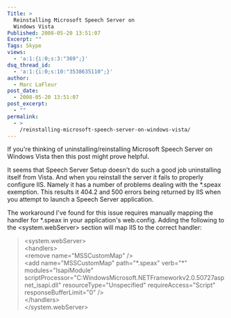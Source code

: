 ```yaml
---
Title: >
  Reinstalling Microsoft Speech Server on
  Windows Vista
Published: 2008-05-20 13:51:07
Excerpt: ""
Tags: Skype
views:
  - 'a:1:{i:0;s:3:"369";}'
dsq_thread_id:
  - 'a:1:{i:0;s:10:"3538635110";}'
author:
  - Marc LaFleur
post_date:
  - 2008-05-20 13:51:07
post_excerpt:
  - ""
permalink:
  - >
    /reinstalling-microsoft-speech-server-on-windows-vista/
---
```

<p>If you're thinking of uninstalling/reinstalling Microsoft Speech Server on Windows Vista then this post might prove helpful. </p>  <p>It seems that Speech Server Setup doesn't do such a good job uninstalling itself from Vista. And when you reinstall the server it fails to properly configure IIS. Namely it has a number of problems dealing with the *.speax exemption. This results it 404.2 and 500 errors being returned by IIS when you attempt to launch a Speech Server application.</p>  <p>The workaround I've found for this issue requires manually mapping the handler for *.speax in your application's web.config. Adding the following to the &lt;system.webServer&gt; section will map IIS to the correct handler:</p>  <blockquote>   <p>&lt;system.webServer&gt;      <br />&lt;handlers&gt;       <br />&lt;remove name=&quot;MSSCustomMap&quot; /&gt;       <br />&lt;add name=&quot;MSSCustomMap&quot; path=&quot;*.speax&quot; verb=&quot;*&quot; modules=&quot;IsapiModule&quot; scriptProcessor=&quot;C:WindowsMicrosoft.NETFrameworkv2.0.50727aspnet_isapi.dll&quot; resourceType=&quot;Unspecified&quot; requireAccess=&quot;Script&quot; responseBufferLimit=&quot;0&quot; /&gt;       <br />&lt;/handlers&gt;       <br />&lt;/system.webServer&gt; </p></blockquote>